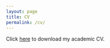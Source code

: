 ```yaml
---
layout: page
title: CV
permalink: /cv/
---
```


Click [here](/assets/CVeng_0621.pdf) to download my academic CV.